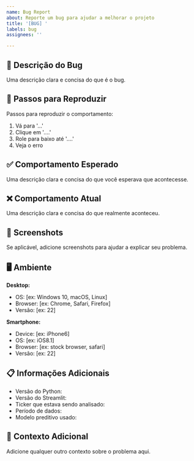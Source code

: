 ```yaml
---
name: Bug Report
about: Reporte um bug para ajudar a melhorar o projeto
title: '[BUG] '
labels: bug
assignees: ''

---
```


## 🐛 Descrição do Bug
Uma descrição clara e concisa do que é o bug.

## 🔄 Passos para Reproduzir
Passos para reproduzir o comportamento:
1. Vá para '...'
2. Clique em '....'
3. Role para baixo até '....'
4. Veja o erro

## ✅ Comportamento Esperado
Uma descrição clara e concisa do que você esperava que acontecesse.

## ❌ Comportamento Atual
Uma descrição clara e concisa do que realmente aconteceu.

## 📸 Screenshots
Se aplicável, adicione screenshots para ajudar a explicar seu problema.

## 🖥️ Ambiente
**Desktop:**
 - OS: [ex: Windows 10, macOS, Linux]
 - Browser: [ex: Chrome, Safari, Firefox]
 - Versão: [ex: 22]

**Smartphone:**
 - Device: [ex: iPhone6]
 - OS: [ex: iOS8.1]
 - Browser: [ex: stock browser, safari]
 - Versão: [ex: 22]

## 📋 Informações Adicionais
- Versão do Python: 
- Versão do Streamlit:
- Ticker que estava sendo analisado:
- Período de dados:
- Modelo preditivo usado:

## 📝 Contexto Adicional
Adicione qualquer outro contexto sobre o problema aqui.
